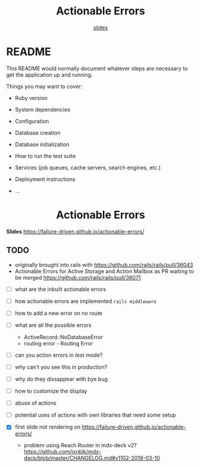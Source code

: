 <h1 align="center">Actionable Errors</h1>

<div align="center">

[slides](https://failure-driven.github.io/actionable-errors/)

</div>

# README

This README would normally document whatever steps are necessary to get the
application up and running.

Things you may want to cover:

* Ruby version

* System dependencies

* Configuration

* Database creation

* Database initialization

* How to run the test suite

* Services (job queues, cache servers, search engines, etc.)

* Deployment instructions

* ...

<h1 align="center">Actionable Errors</h1>

**Slides** https://failure-driven.github.io/actionable-errors/

## TODO

- originally brought into rails with https://github.com/rails/rails/pull/36043
- Actionable Errors for Active Storage and Action Mailbox as PR waiting to be
  merged https://github.com/rails/rails/pull/36071

- [ ] what are the inbuilt actionable errors
- [ ] how actionable errors are implemented `rails middleware`
- [ ] how to add a new error on no route
- [ ] what are all the possible errors
  - ActiveRecord::NoDatabaseError
  - routing error - Routing Error
- [ ] can you action errors in test mode?
- [ ] why can't you see this in production?
- [ ] why do they dissappear with bye bug
- [ ] how to customize the display
- [ ] abuse of actions
- [ ] potential uses of actions with own libraries that need some setup

- [x] first slide not rendering on https://failure-driven.github.io/actionable-errors/
  - problem using Reach Router in mdx-deck v2?
   https://github.com/jxnblk/mdx-deck/blob/master/CHANGELOG.md#v1102-2019-03-10

